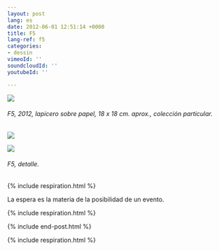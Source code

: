 ```yaml
---
layout: post
lang: es
date: 2012-06-01 12:51:14 +0000
title: F5
lang-ref: f5
categories:
- dessin
vimeoId: ''
soundcloudId: ''
youtubeId: ''

---
```

![](/mepierdoparaver/imgs/f5_b-1-up-a.jpg)

###### _F5_, 2012, lapicero sobre papel, 18 x 18 cm. aprox., colección particular.

![](/mepierdoparaver/imgs/f5_b-1-up-c.jpg)

![](/mepierdoparaver/imgs/f5_b-1-up-b.jpg)

###### _F5_, detalle.

{% include respiration.html %}

La espera es la materia de la posibilidad de un evento.

{% include respiration.html %}

{% include end-post.html %}

{% include respiration.html %}